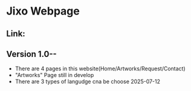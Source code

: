 # Jixo Webpage
Link: 
--------------------------------------------------------------------------------------------
## Version 1.0--
- There are 4 pages in this website(Home/Artworks/Request/Contact)
- "Artworks" Page still in develop
- There are 3 types of langudge cna be choose
2025-07-12
